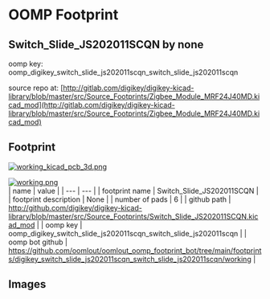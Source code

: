 # OOMP Footprint  
## Switch_Slide_JS202011SCQN  by none  
  
oomp key: oomp_digikey_switch_slide_js202011scqn_switch_slide_js202011scqn  
  
source repo at: [http://gitlab.com/digikey/digikey-kicad-library/blob/master/src/Source_Footprints/Zigbee_Module_MRF24J40MD.kicad_mod](http://gitlab.com/digikey/digikey-kicad-library/blob/master/src/Source_Footprints/Zigbee_Module_MRF24J40MD.kicad_mod)  
## Footprint  
  
[![working_kicad_pcb_3d.png](working_kicad_pcb_3d_600.png)](working_kicad_pcb_3d.png)  
  
[![working.png](working_600.png)](working.png)  
| name | value | 
| --- | --- | 
| footprint name | Switch_Slide_JS202011SCQN | 
| footprint description | None | 
| number of pads | 6 | 
| github path | http://github.com/digikey/digikey-kicad-library/blob/master/src/Source_Footprints/Switch_Slide_JS202011SCQN.kicad_mod | 
| oomp key | oomp_digikey_switch_slide_js202011scqn_switch_slide_js202011scqn | 
| oomp bot github | https://github.com/oomlout/oomlout_oomp_footprint_bot/tree/main/footprints/digikey_switch_slide_js202011scqn_switch_slide_js202011scqn/working | 
## Images  
